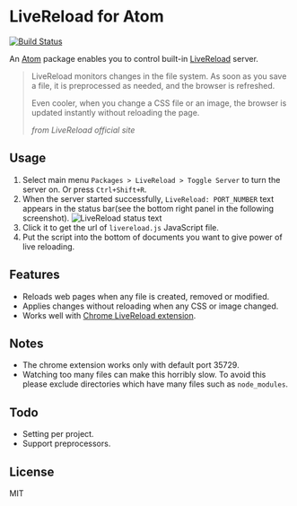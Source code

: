 # LiveReload for Atom

[![Build Status](https://travis-ci.org/taggon/livereload.svg)](https://travis-ci.org/taggon/livereload)

An [Atom](https://atom.io/) package enables you to control built-in [LiveReload](http://livereload.com/) server.
> LiveReload monitors changes in the file system. As soon as you save a file, it is preprocessed as needed, and the browser is refreshed.
>
> Even cooler, when you change a CSS file or an image, the browser is updated instantly without reloading the page.
>
> *from LiveReload official site*

## Usage
1. Select main menu `Packages > LiveReload > Toggle Server` to turn the server on. Or press `Ctrl+Shift+R`.
2. When the server started successfully, `LiveReload: PORT_NUMBER` text appears in the status bar(see the bottom right panel in the following screenshot).
   ![LiveReload status text](https://cloud.githubusercontent.com/assets/212034/3565696/c50f01ce-0aca-11e4-991e-4cb8475364c4.png)
3. Click it to get the url of `livereload.js` JavaScript file.
4. Put the script into the bottom of documents you want to give power of live reloading.

## Features
* Reloads web pages when any file is created, removed or modified.
* Applies changes without reloading when any CSS or image changed.
* Works well with [Chrome LiveReload extension](https://chrome.google.com/webstore/detail/livereload/jnihajbhpnppcggbcgedagnkighmdlei?hl=en).

## Notes
* The chrome extension works only with default port 35729.
* Watching too many files can make this horribly slow. To avoid this please exclude directories which have many files such as `node_modules`.

## Todo
* Setting per project.
* Support preprocessors.

## License
MIT
